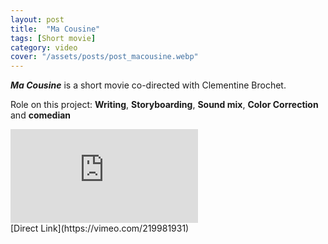 ```yaml
---
layout: post
title:  "Ma Cousine"
tags: [Short movie]
category: video
cover: "/assets/posts/post_macousine.webp"
---
```


__*Ma Cousine*__ is a short movie co-directed with Clementine Brochet.

Role on this project: __Writing__, __Storyboarding__, __Sound mix__, __Color Correction__ and __comedian__

<div class="videoWrapper">
 <iframe src="https://player.vimeo.com/video/219981931" frameborder="0" allowfullscreen></iframe>
</div>
[Direct Link](https://vimeo.com/219981931)
